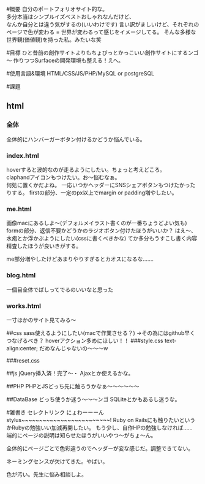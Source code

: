 #概要
自分のポートフォリオサイト的な。\
多分本当はシンプルイズベストおしゃれなんだけど、\
なんか自分とは違う気がするの(いいわけです)
言い訳がましいけど、それぞれのページで色が変わる = 世界が変わるって感じをイメージしてる。
そんな多様な世界観(価値観)を持った私。みたいな笑


#目標
ひと昔前の創作サイトよりもちょびっとかっこいい創作サイトにするンゴ～
作りつつSurfaceの開発環境も整える！えへ。

#使用言語&環境
HTML/CSS/JS/PHP/MySQL or postgreSQL

#課題

## html
### 全体
全体的にハンバーガーボタン付けるかどうか悩んでいる。

### index.html
 hoverすると波的なのが走るようにしたい。ちょっと考えどころ。\
 claphandアイコンもつけたい。お～悩むなぁ。 \
 何処に置くかだよね。
 一応いつかヘッダーにSNSシェアボタンもつけたかったりする。
  firstの部分、一定のpx以上でmargin or padding増やしたい。



### me.html
  画像macにあるしよ～(デフォルメイラスト書くのが一番ちょうどよい気も)
  formの部分、返信不要かどうかのラジオボタン付けたほうがいいか？
  はえ～、水疱とか浮かぶようにしたい(cssに書くべきかな)
  てか多分もうすこし書く内容精査したほうが良いきがする。

  me部分増やしたけどあまりやりすぎるとカオスになるな.......

### blog.html
 一個目全体でばしってでるのいいなと思った

### works.html
  一寸ほかのサイト見てみる～



##css
  sass使えるようにしたい(macで作業させる？)
  →その為にはgithub早くつなげるべき？
  hoverアクション多めにほしい！！
###style.css
   text-align:center;
   だめなんじゃないの～～～w

###reset.css

##js
 jQuery挿入済！完了～・
 Ajaxとか使えるかな。

##PHP
PHPとJSどっち先に触ろうかなぁ～～～～～～


##DataBase
どっち使うか迷う～～～ンゴ
SQLiteとかもあるし迷うな。


#雑書き
セレクトリンク
にょわーーーんstylus~~~~~~~~~~~~~~~~~~~~~~~~~!
Ruby on Railsにも触りたいというかRubyの勉強いい加減再開したい。
もう少し、自作HPの勉強しなければ......
端的にページの説明は知らせたほうがいいやつ～がちょ～ん。

全体的にページごとで色彩違うのでヘッダーが変な感じだ。調整できてない。

ネーミングセンスが欠けてきた。やばい。

色が汚い。先生に悩み相談しよ。
